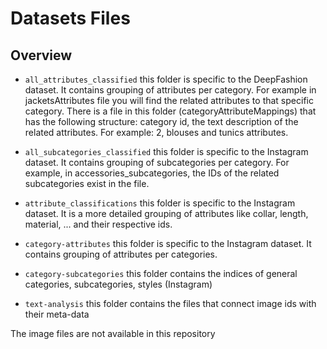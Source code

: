 # Datasets Files 

## Overview

- `all_attributes_classified` this folder is specific to the DeepFashion dataset. It contains grouping of attributes per category. 
For example in jacketsAttributes file you will find the related attributes to that specific category. 
There is a file in this folder (categoryAttributeMappings) that has the following structure: category id, the text description of the 
related attributes. For example: 2, blouses and tunics attributes.

-  `all_subcategories_classified` this folder is specific to the Instagram dataset. It contains grouping of subcategories per category. 
For example, in accessories_subcategories, the IDs of the related subcategories exist in the file.

- `attribute_classifications` this folder is specific to the Instagram dataset. It is a more detailed grouping of attributes like collar,
length, material, ... and their respective ids.

- `category-attributes` this folder is specific to the Instagram dataset. It contains grouping of attributes per categories.

- `category-subcategories` this folder contains the indices of general categories, subcategories, styles (Instagram)

- `text-analysis` this folder contains the files that connect image ids with their meta-data

The image files are not available in this repository 
